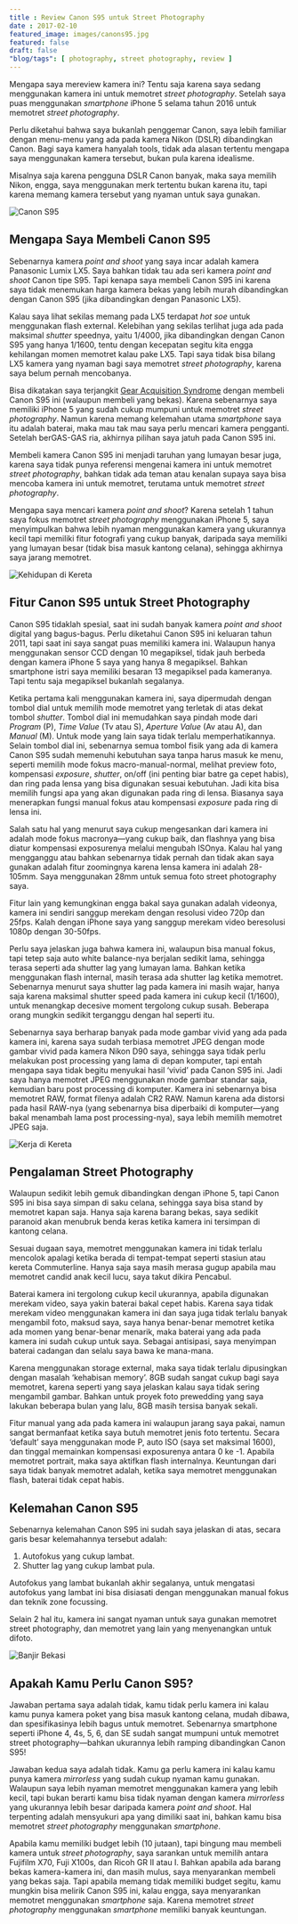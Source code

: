 ```yaml
---
title : Review Canon S95 untuk Street Photography
date : 2017-02-10
featured_image: images/canons95.jpg
featured: false
draft: false
"blog/tags": [ photography, street photography, review ]
---
```


Mengapa saya mereview kamera ini? Tentu saja karena saya sedang menggunakan kamera ini untuk memotret *street photography*. Setelah saya puas menggunakan *smartphone* iPhone 5 selama tahun 2016 untuk memotret *street photography*.

Perlu diketahui bahwa saya bukanlah penggemar Canon, saya lebih familiar dengan menu-menu yang ada pada kamera Nikon (DSLR) dibandingkan Canon. Bagi saya kamera hanyalah tools, tidak ada alasan tertentu mengapa saya menggunakan kamera tersebut, bukan pula karena idealisme.

Misalnya saja karena pengguna DSLR Canon banyak, maka saya memilih Nikon, engga, saya menggunakan merk tertentu bukan karena itu, tapi karena memang kamera tersebut yang nyaman untuk saya gunakan.

![Canon S95](images/canons95.jpg)

## Mengapa Saya Membeli Canon S95

Sebenarnya kamera *point and shoot* yang saya incar adalah kamera Panasonic Lumix LX5. Saya bahkan tidak tau ada seri kamera *point and shoot* Canon tipe S95. Tapi kenapa saya membeli Canon S95 ini karena saya tidak menemukan harga kamera bekas yang lebih murah dibandingkan dengan Canon S95 (jika dibandingkan dengan Panasonic LX5).

Kalau saya lihat sekilas memang pada LX5 terdapat *hot soe* untuk menggunakan flash external. Kelebihan yang sekilas terlihat juga ada pada maksimal *shutter* speednya, yaitu 1/4000, jika dibandingkan dengan Canon S95 yang hanya 1/1600, tentu dengan kecepatan segitu kita engga kehilangan momen memotret kalau pake LX5. Tapi saya tidak bisa bilang LX5 kamera yang nyaman bagi saya memotret *street photography*, karena saya belum pernah mencobanya.

Bisa dikatakan saya terjangkit [Gear Acquisition Syndrome](/blog/gear-acquisition-syndrome) dengan membeli Canon S95 ini (walaupun membeli yang bekas). Karena sebenarnya saya memiliki iPhone 5 yang sudah cukup mumpuni untuk memotret *street photography*. Namun karena memang kelemahan utama *smartphone* saya itu adalah baterai, maka mau tak mau saya perlu mencari kamera pengganti. Setelah berGAS-GAS ria, akhirnya pilihan saya jatuh pada Canon S95 ini.

Membeli kamera Canon S95 ini menjadi taruhan yang lumayan besar juga, karena saya tidak punya referensi mengenai kamera ini untuk memotret *street photography*, bahkan tidak ada teman atau kenalan supaya saya bisa mencoba kamera ini untuk memotret, terutama untuk memotret *street photography*.

Mengapa saya mencari kamera *point and shoot*? Karena setelah 1 tahun saya fokus memotret *street photography* menggunakan iPhone 5, saya menyimpulkan bahwa lebih nyaman menggunakan kamera yang ukurannya kecil tapi memiliki fitur fotografi yang cukup banyak, daripada saya memiliki yang lumayan besar (tidak bisa masuk kantong celana), sehingga akhirnya saya jarang memotret.

![Kehidupan di Kereta](images/2.png)

## Fitur Canon S95 untuk Street Photography

Canon S95 tidaklah spesial, saat ini sudah banyak kamera *point and shoot* digital yang bagus-bagus. Perlu diketahui Canon S95 ini keluaran tahun 2011, tapi saat ini saya sangat puas memiliki kamera ini. Walaupun hanya menggunakan sensor CCD dengan 10 megapiksel, tidak jauh berbeda dengan kamera iPhone 5 saya yang hanya 8 megapiksel. Bahkan smartphone istri saya memiliki besaran 13 megapiksel pada kameranya. Tapi tentu saja megapiksel bukanlah segalanya.

Ketika pertama kali menggunakan kamera ini, saya dipermudah dengan tombol dial untuk memilih mode memotret yang terletak di atas dekat tombol *shutter*. Tombol dial ini memudahkan saya pindah mode dari *Program* (P), *Time Value* (Tv atau S), *Aperture Value* (Av atau A), dan *Manual* (M). Untuk mode yang lain saya tidak terlalu memperhatikannya. Selain tombol dial ini, sebenarnya semua tombol fisik yang ada di kamera Canon S95 sudah memenuhi kebutuhan saya tanpa harus masuk ke menu, seperti memilih mode fokus macro-manual-normal, melihat preview foto, kompensasi *exposure*, *shutter*, on/off (ini penting biar batre ga cepet habis), dan ring pada lensa yang bisa digunakan sesuai kebutuhan. Jadi kita bisa memilih fungsi apa yang akan digunakan pada ring di lensa. Biasanya saya menerapkan fungsi manual fokus atau kompensasi *exposure* pada ring di lensa ini.

Salah satu hal yang menurut saya cukup mengesankan dari kamera ini adalah mode fokus macronya—yang cukup baik, dan flashnya yang bisa diatur kompensasi exposurenya melalui mengubah ISOnya. Kalau hal yang mengganggu atau bahkan sebenarnya tidak pernah dan tidak akan saya gunakan adalah fitur zoomingnya karena lensa kamera ini adalah 28-105mm. Saya menggunakan 28mm untuk semua foto street photography saya.

Fitur lain yang kemungkinan engga bakal saya gunakan adalah videonya, kamera ini sendiri sanggup merekam dengan resolusi video 720p dan 25fps. Kalah dengan iPhone saya yang sanggup merekam video beresolusi 1080p dengan 30-50fps.

Perlu saya jelaskan juga bahwa kamera ini, walaupun bisa manual fokus, tapi tetep saja auto white balance-nya berjalan sedikit lama, sehingga terasa seperti ada shutter lag yang lumayan lama. Bahkan ketika menggunakan flash internal, masih terasa ada shutter lag ketika memotret. Sebenarnya menurut saya shutter lag pada kamera ini masih wajar, hanya saja karena maksimal shutter speed pada kamera ini cukup kecil (1/1600), untuk menangkap decesive moment tergolong cukup susah. Beberapa orang mungkin sedikit terganggu dengan hal seperti itu.

Sebenarnya saya berharap banyak pada mode gambar vivid yang ada pada kamera ini, karena saya sudah terbiasa memotret JPEG dengan mode gambar vivid pada kamera Nikon D90 saya, sehingga saya tidak perlu melakukan post processing yang lama di depan komputer, tapi entah mengapa saya tidak begitu menyukai hasil ‘vivid’ pada Canon S95 ini. Jadi saya hanya memotret JPEG menggunakan mode gambar standar saja, kemudian baru post processing di komputer. Kamera ini sebenarnya bisa memotret RAW, format filenya adalah CR2 RAW. Namun karena ada distorsi pada hasil RAW-nya (yang sebenarnya bisa diperbaiki di komputer—yang bakal menambah lama post processing-nya), saya lebih memilih memotret JPEG saja.

![Kerja di Kereta](images/3.png)

## Pengalaman Street Photography

Walaupun sedikit lebih gemuk dibandingkan dengan iPhone 5, tapi Canon S95 ini bisa saya simpan di saku celana, sehingga saya bisa stand by memotret kapan saja. Hanya saja karena barang bekas, saya sedikit paranoid akan menubruk benda keras ketika kamera ini tersimpan di kantong celana.

Sesuai dugaan saya, memotret menggunakan kamera ini tidak terlalu mencolok apalagi ketika berada di tempat-tempat seperti stasiun atau kereta Commuterline. Hanya saja saya masih merasa gugup apabila mau memotret candid anak kecil lucu, saya takut dikira Pencabul.

Baterai kamera ini tergolong cukup kecil ukurannya, apabila digunakan merekam video, saya yakin baterai bakal cepet habis. Karena saya tidak merekam video menggunakan kamera ini dan saya juga tidak terlalu banyak mengambil foto, maksud saya, saya hanya benar-benar memotret ketika ada momen yang benar-benar menarik, maka baterai yang ada pada kamera ini sudah cukup untuk saya. Sebagai antisipasi, saya menyimpan baterai cadangan dan selalu saya bawa ke mana-mana.

Karena menggunakan storage external, maka saya tidak terlalu dipusingkan dengan masalah ‘kehabisan memory’. 8GB sudah sangat cukup bagi saya memotret, karena seperti yang saya jelaskan kalau saya tidak sering mengambil gambar. Bahkan untuk proyek foto prewedding yang saya lakukan beberapa bulan yang lalu, 8GB masih tersisa banyak sekali.

Fitur manual yang ada pada kamera ini walaupun jarang saya pakai, namun sangat bermanfaat ketika saya butuh memotret jenis foto tertentu. Secara ‘default’ saya menggunakan mode P, auto ISO (saya set maksimal 1600), dan tinggal memainkan kompensasi exposurenya antara 0 ke -1. Apabila memotret portrait, maka saya aktifkan flash internalnya. Keuntungan dari saya tidak banyak memotret adalah, ketika saya memotret menggunakan flash, baterai tidak cepat habis.

## Kelemahan Canon S95

Sebenarnya kelemahan Canon S95 ini sudah saya jelaskan di atas, secara garis besar kelemahannya tersebut adalah:

1.  Autofokus yang cukup lambat.
2.  Shutter lag yang cukup lambat pula.

Autofokus yang lambat bukanlah akhir segalanya, untuk mengatasi autofokus yang lambat ini bisa disiasati dengan menggunakan manual fokus dan teknik zone focussing.

Selain 2 hal itu, kamera ini sangat nyaman untuk saya gunakan memotret street photography, dan memotret yang lain yang menyenangkan untuk difoto.

![Banjir Bekasi](images/4.png)

## Apakah Kamu Perlu Canon S95?

Jawaban pertama saya adalah tidak, kamu tidak perlu kamera ini kalau kamu punya kamera poket yang bisa masuk kantong celana, mudah dibawa, dan spesifikasinya lebih bagus untuk memotret. Sebenarnya smartphone seperti iPhone 4, 4s, 5, 6, dan SE sudah sangat mumpuni untuk memotret street photography—bahkan ukurannya lebih ramping dibandingkan Canon S95!

Jawaban kedua saya adalah tidak. Kamu ga perlu kamera ini kalau kamu punya kamera *mirrorless* yang sudah cukup nyaman kamu gunakan. Walaupun saya lebih nyaman memotret menggunakan kamera yang lebih kecil, tapi bukan berarti kamu bisa tidak nyaman dengan kamera *mirrorless* yang ukurannya lebih besar daripada kamera *point and shoot*. Hal terpenting adalah mensyukuri apa yang dimiliki saat ini, bahkan kamu bisa memotret *street photography* menggunakan *smartphone*.

Apabila kamu memiliki budget lebih (10 jutaan), tapi bingung mau membeli kamera untuk *street photography*, saya sarankan untuk memilih antara Fujifilm X70, Fuji X100s, dan Ricoh GR II atau I. Bahkan apabila ada barang bekas kamera-kamera ini, dan masih mulus, saya menyarankan membeli yang bekas saja. Tapi apabila memang tidak memiliki budget segitu, kamu mungkin bisa melirik Canon S95 ini, kalau engga, saya menyarankan memotret menggunakan *smartphone* saja. Karena memotret *street photography* menggunakan *smartphone* memiliki banyak keuntungan.